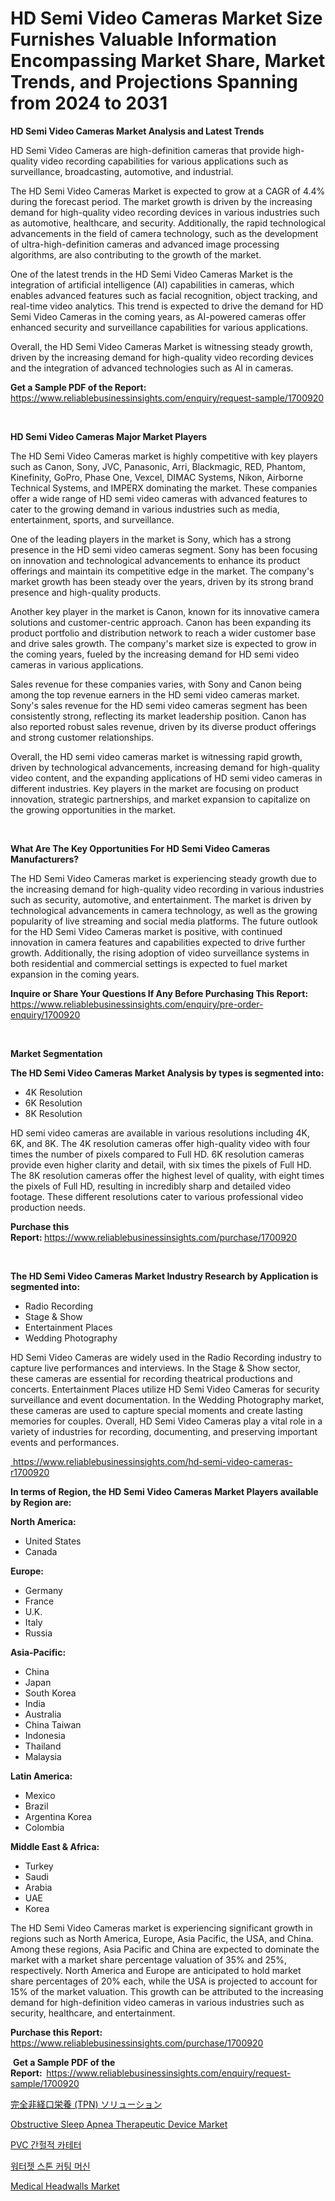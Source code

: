 <p><h1>HD Semi Video Cameras Market Size Furnishes Valuable Information Encompassing Market Share, Market Trends, and Projections Spanning from 2024 to 2031</h1></p><p><strong>HD Semi Video Cameras Market Analysis and Latest Trends</strong></p>
<p><p>HD Semi Video Cameras are high-definition cameras that provide high-quality video recording capabilities for various applications such as surveillance, broadcasting, automotive, and industrial.</p><p>The HD Semi Video Cameras Market is expected to grow at a CAGR of 4.4% during the forecast period. The market growth is driven by the increasing demand for high-quality video recording devices in various industries such as automotive, healthcare, and security. Additionally, the rapid technological advancements in the field of camera technology, such as the development of ultra-high-definition cameras and advanced image processing algorithms, are also contributing to the growth of the market.</p><p>One of the latest trends in the HD Semi Video Cameras Market is the integration of artificial intelligence (AI) capabilities in cameras, which enables advanced features such as facial recognition, object tracking, and real-time video analytics. This trend is expected to drive the demand for HD Semi Video Cameras in the coming years, as AI-powered cameras offer enhanced security and surveillance capabilities for various applications.</p><p>Overall, the HD Semi Video Cameras Market is witnessing steady growth, driven by the increasing demand for high-quality video recording devices and the integration of advanced technologies such as AI in cameras.</p></p>
<p><strong>Get a Sample PDF of the Report:&nbsp;</strong> <a href="https://www.reliablebusinessinsights.com/enquiry/request-sample/1700920">https://www.reliablebusinessinsights.com/enquiry/request-sample/1700920</a></p>
<p>&nbsp;</p>
<p><strong>HD Semi Video Cameras Major Market Players</strong></p>
<p><p>The HD Semi Video Cameras market is highly competitive with key players such as Canon, Sony, JVC, Panasonic, Arri, Blackmagic, RED, Phantom, Kinefinity, GoPro, Phase One, Vexcel, DIMAC Systems, Nikon, Airborne Technical Systems, and IMPERX dominating the market. These companies offer a wide range of HD semi video cameras with advanced features to cater to the growing demand in various industries such as media, entertainment, sports, and surveillance.</p><p>One of the leading players in the market is Sony, which has a strong presence in the HD semi video cameras segment. Sony has been focusing on innovation and technological advancements to enhance its product offerings and maintain its competitive edge in the market. The company's market growth has been steady over the years, driven by its strong brand presence and high-quality products.</p><p>Another key player in the market is Canon, known for its innovative camera solutions and customer-centric approach. Canon has been expanding its product portfolio and distribution network to reach a wider customer base and drive sales growth. The company's market size is expected to grow in the coming years, fueled by the increasing demand for HD semi video cameras in various applications.</p><p>Sales revenue for these companies varies, with Sony and Canon being among the top revenue earners in the HD semi video cameras market. Sony's sales revenue for the HD semi video cameras segment has been consistently strong, reflecting its market leadership position. Canon has also reported robust sales revenue, driven by its diverse product offerings and strong customer relationships.</p><p>Overall, the HD semi video cameras market is witnessing rapid growth, driven by technological advancements, increasing demand for high-quality video content, and the expanding applications of HD semi video cameras in different industries. Key players in the market are focusing on product innovation, strategic partnerships, and market expansion to capitalize on the growing opportunities in the market.</p></p>
<p>&nbsp;</p>
<p><strong>What Are The Key Opportunities For HD Semi Video Cameras Manufacturers?</strong></p>
<p><p>The HD Semi Video Cameras market is experiencing steady growth due to the increasing demand for high-quality video recording in various industries such as security, automotive, and entertainment. The market is driven by technological advancements in camera technology, as well as the growing popularity of live streaming and social media platforms. The future outlook for the HD Semi Video Cameras market is positive, with continued innovation in camera features and capabilities expected to drive further growth. Additionally, the rising adoption of video surveillance systems in both residential and commercial settings is expected to fuel market expansion in the coming years.</p></p>
<p><strong>Inquire or Share Your Questions If Any Before Purchasing This Report:</strong> <a href="https://www.reliablebusinessinsights.com/enquiry/pre-order-enquiry/1700920">https://www.reliablebusinessinsights.com/enquiry/pre-order-enquiry/1700920</a></p>
<p>&nbsp;</p>
<p><strong>Market Segmentation</strong></p>
<p><strong>The HD Semi Video Cameras Market Analysis by types is segmented into:</strong></p>
<p><ul><li>4K Resolution</li><li>6K Resolution</li><li>8K Resolution</li></ul></p>
<p><p>HD semi video cameras are available in various resolutions including 4K, 6K, and 8K. The 4K resolution cameras offer high-quality video with four times the number of pixels compared to Full HD. 6K resolution cameras provide even higher clarity and detail, with six times the pixels of Full HD. The 8K resolution cameras offer the highest level of quality, with eight times the pixels of Full HD, resulting in incredibly sharp and detailed video footage. These different resolutions cater to various professional video production needs.</p></p>
<p><strong>Purchase this Report:&nbsp;</strong><a href="https://www.reliablebusinessinsights.com/purchase/1700920">https://www.reliablebusinessinsights.com/purchase/1700920</a></p>
<p>&nbsp;</p>
<p><strong>The HD Semi Video Cameras Market Industry Research by Application is segmented into:</strong></p>
<p><ul><li>Radio Recording</li><li>Stage & Show</li><li>Entertainment Places</li><li>Wedding Photography</li></ul></p>
<p><p>HD Semi Video Cameras are widely used in the Radio Recording industry to capture live performances and interviews. In the Stage & Show sector, these cameras are essential for recording theatrical productions and concerts. Entertainment Places utilize HD Semi Video Cameras for security surveillance and event documentation. In the Wedding Photography market, these cameras are used to capture special moments and create lasting memories for couples. Overall, HD Semi Video Cameras play a vital role in a variety of industries for recording, documenting, and preserving important events and performances.</p></p>
<p><a href="https://www.reliablebusinessinsights.com/hd-semi-video-cameras-r1700920">&nbsp;https://www.reliablebusinessinsights.com/hd-semi-video-cameras-r1700920</a></p>
<p><strong>In terms of Region, the HD Semi Video Cameras Market Players available by Region are:</strong></p>
<p>
    <p> <strong> North America: </strong>
        <ul>
            <li>United States</li>
            <li>Canada</li>
        </ul>
        </p> 
    <p> <strong> Europe: </strong>
        <ul>
            <li>Germany</li>
            <li>France</li>
            <li>U.K.</li>
            <li>Italy</li>
            <li>Russia</li>
        </ul>
        </p> 
    <p> <strong> Asia-Pacific: </strong>
        <ul>
            <li>China</li>
            <li>Japan</li>
            <li>South Korea</li>
            <li>India</li>
            <li>Australia</li>
            <li>China Taiwan</li>
            <li>Indonesia</li>
            <li>Thailand</li>
            <li>Malaysia</li>
        </ul>
        </p> 
    <p> <strong> Latin America: </strong>
        <ul>
            <li>Mexico</li>
            <li>Brazil</li>
            <li>Argentina Korea</li>
            <li>Colombia</li>
        </ul>
        </p> 
    <p> <strong> Middle East & Africa: </strong>
        <ul>
            <li>Turkey</li>
            <li>Saudi</li>
            <li>Arabia</li>
            <li>UAE</li>
            <li>Korea</li>
        </ul>
    </p>
    </p>
<p><p>The HD Semi Video Cameras market is experiencing significant growth in regions such as North America, Europe, Asia Pacific, the USA, and China. Among these regions, Asia Pacific and China are expected to dominate the market with a market share percentage valuation of 35% and 25%, respectively. North America and Europe are anticipated to hold market share percentages of 20% each, while the USA is projected to account for 15% of the market valuation. This growth can be attributed to the increasing demand for high-definition video cameras in various industries such as security, healthcare, and entertainment.</p></p>
<p><strong>Purchase this Report: </strong><a href="https://www.reliablebusinessinsights.com/purchase/1700920">https://www.reliablebusinessinsights.com/purchase/1700920</a></p>
<p>&nbsp;<strong>Get a Sample PDF of the Report:&nbsp;&nbsp;</strong><a href="https://www.reliablebusinessinsights.com/enquiry/request-sample/1700920">https://www.reliablebusinessinsights.com/enquiry/request-sample/1700920</a></p>
<p><strong></strong></p>
<p><p><a href="https://medium.com/@billyhopkins526/%E5%85%A8%E9%9D%99%E8%84%88%E6%A0%84%E9%A4%8A-tpn-%E6%BA%B6%E6%B6%B2%E5%B8%82%E5%A0%B4-%E7%AB%B6%E4%BA%89%E5%88%86%E6%9E%90-%E5%B8%82%E5%A0%B4%E5%8B%95%E5%90%91-2031%E5%B9%B4%E3%81%BE%E3%81%A7%E3%81%AE%E4%BA%88%E6%B8%AC-928675027162">完全非経口栄養 (TPN) ソリューション</a></p><p><a href="https://github.com/AnnChovey2023/Market-Research-Report-List-1/blob/main/obstructive-sleep-apnea-therapeutic-device-market.md">Obstructive Sleep Apnea Therapeutic Device Market</a></p><p><a href="https://github.com/ahmadrevanz10/Market-Research-Report-List-1/blob/main/6281844109419.md">PVC 간헐적 카테터</a></p><p><a href="https://medium.com/@kelsiorphy/%EC%88%98%EC%95%95-%EC%A0%88%EB%8B%A8%EA%B8%B0-%EC%8B%9C%EC%9E%A5-%EA%B7%9C%EB%AA%A8-cagr-%ED%8A%B8%EB%A0%8C%EB%93%9C-2024-2030-cf68ad369cf8">워터젯 스톤 커팅 머신</a></p><p><a href="https://github.com/BryceTownsendr/Market-Research-Report-List-5/blob/main/medical-headwalls-market.md">Medical Headwalls Market</a></p></p>